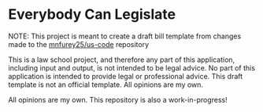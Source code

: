 # Everybody Can Legislate

NOTE: This project is meant to create a draft bill template from changes made to the [mnfurey25/us-code](https://github.com/mnfurey25/us-code) repository 

This is a law school project, and therefore any part of this application, including input and output, is not intended to be legal advice. No part of this application is intended to provide legal or professional advice. This draft template is not an official template. All opinions are my own.

All opinions are my own. This repository is also a work-in-progress!